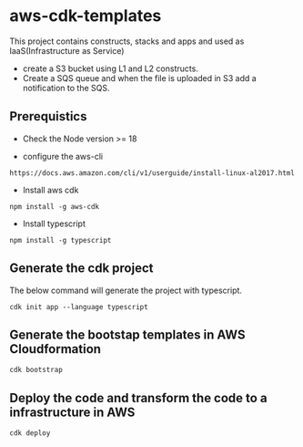 # aws-cdk-templates

This project contains constructs, stacks and apps and used as IaaS(Infrastructure as Service)

* create a S3 bucket using L1 and L2 constructs.
* Create a SQS queue and when the file is uploaded in S3 add a notification to the SQS.

## Prerequistics

* Check the Node version >= 18

* configure the aws-cli 

```
https://docs.aws.amazon.com/cli/v1/userguide/install-linux-al2017.html
```

* Install aws cdk

```
npm install -g aws-cdk
```

* Install typescript 

```
npm install -g typescript
```

## Generate the cdk project 

The below command will generate the project with typescript.

```
cdk init app --language typescript
```

## Generate the bootstap templates in AWS Cloudformation 

```
cdk bootstrap 

```

## Deploy the code and transform the code to a infrastructure in AWS

```
cdk deploy 
```


